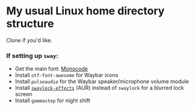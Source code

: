 # My usual Linux home directory structure

Clone if you'd like.

### If setting up `sway`:

- Get the main font: [Monocode](https://github.com/aaronmbos/monocode)
- Install `otf-font-awesome` for Waybar icons
- Install `pulseaudio` for the Waybar speaker/microphone volume module
- Install [`swaylock-effects`](https://github.com/mortie/swaylock-effects) (AUR) instead of `swaylock` for a blurred lock screen
- Install `gammastep` for night shift
